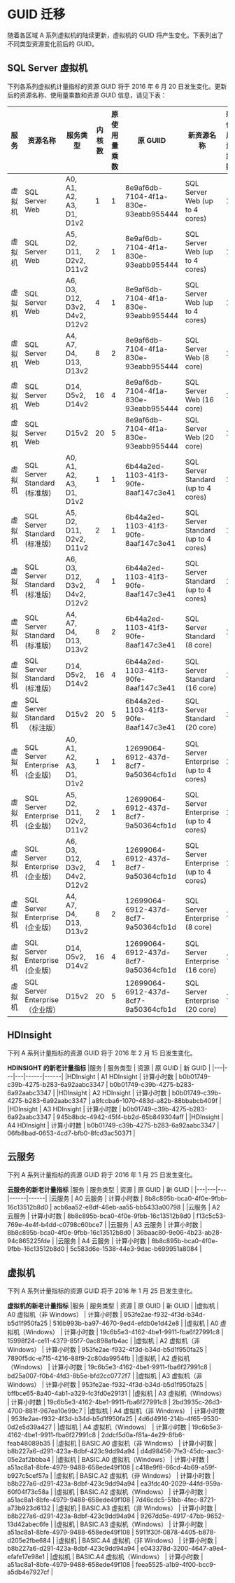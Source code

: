 <properties
	pageTitle="GUID 迁移 - Microsoft Azure"
    description=""
    services=""
    documentationCenter=""
    authors=""
    manager=""
    editor=""
    tags=""/>
	
<tags ms.service="announcement" ms.date="" wacn.date="" wacn.lang="cn"/>

# GUID 迁移
随着各区域 A 系列虚拟机的陆续更新，虚拟机的 GUID 将产生变化。下表列出了不同类型资源变化前后的 GUID。

## SQL Server 虚拟机
下列各系列虚拟机计量指标的资源 GUID 将于 2016 年 6 月 20 日发生变化。更新后的资源名称、使用量乘数和资源 GUID 信息，请见下表：

|	服务	|	资源名称	|	服务类型	|	内核数	|	原使用量乘数	|	原 GUIID	|	新资源名称	|	新使用量乘数	|	新 GUIID	|
|---|----|-----|---|---|-------|----|---|-------|
|虚拟机	|SQL Server Web	|	A0, A1, A2, A3, D1, D1v2	|	1	|	1	|	8e9af6db-7104-4f1a-830e-93eabb955444	|	SQL Server Web (up to 4 cores)	|	1	|	不变	|
|虚拟机	|	SQL Server Web	|	A5, D2, D11, D2v2, D11v2	|	2	|	1	|	8e9af6db-7104-4f1a-830e-93eabb955444	|	SQL Server Web (up to 4 cores)	|	1	|	不变	|
|虚拟机	|	SQL Server Web	|	A6, D3, D12, D3v2, D4v2, D12v2	|	4	|	1	|	8e9af6db-7104-4f1a-830e-93eabb955444	|	SQL Server Web (up to 4 cores)	|	1	|	不变	|
|虚拟机	|	SQL Server Web	|	A4, A7, D4, D13, D13v2	|	8	|	2	|	8e9af6db-7104-4f1a-830e-93eabb955444	|	SQL Server Web (8 core)	|	1	|	f0185c96-1902-44c9-b4b5-9bf534862606	|
|虚拟机	|	SQL Server Web	|	D14, D5v2, D14v2	|	16	|	4	|	8e9af6db-7104-4f1a-830e-93eabb955444	|	SQL Server Web (16 core)	|	1	|	d8f0abe0-ebe9-4181-9239-6b6f9d516e8d	|
|虚拟机	|	SQL Server Web	|	D15v2	|	20	|	5	|	8e9af6db-7104-4f1a-830e-93eabb955444	|	SQL Server Web (20 core)	|	1	|	c44e509d-63cf-4ee5-8ba2-ad5a6bd6061d	|
|虚拟机	|	SQL Server Standard (标准版)	|	A0, A1, A2, A3, D1, D1v2	|	1	|	1	|	6b44a2ed-1103-41f3-90fe-8aaf147c3e41	|	SQL Server Standard (up to 4 cores)	|	1	|	不变	|
|虚拟机	|	SQL Server Standard (标准版)	|	A5, D2, D11, D2v2, D11v2	|	2	|	1	|	6b44a2ed-1103-41f3-90fe-8aaf147c3e41	|	SQL Server Standard (up to 4 cores)	|	1	|	不变	|
|虚拟机	|	SQL Server Standard (标准版)	|	A6, D3, D12, D3v2, D4v2, D12v2	|	4	|	1	|	6b44a2ed-1103-41f3-90fe-8aaf147c3e41	|	SQL Server Standard (up to 4 cores)	|	1	|	不变	|
|虚拟机	|	SQL Server Standard (标准版)	|	A4, A7, D4, D13, D13v2	|	8	|	2	|	6b44a2ed-1103-41f3-90fe-8aaf147c3e41	|	SQL Server Standard (8 core)	|	1	|	734b802a-0a4e-490c-98dd-a4ca285d835b
|虚拟机	|	SQL Server Standard (标准版)	|	D14, D5v2, D14v2	|	16	|	4	|	6b44a2ed-1103-41f3-90fe-8aaf147c3e41	|	SQL Server Standard (16 core)	|	1	|	339fc49d-f3cc-4c6d-83f9-44cf9c0c9d38	|
|虚拟机	|	SQL Server Standard（标注版）	|	D15v2	|	20	|	5	|	6b44a2ed-1103-41f3-90fe-8aaf147c3e41	|	SQL Server Standard (20 core)	|	1	|	8f89de2d-5e65-4560-8d94-208ad84b4881	|
|虚拟机	|	SQL Server Enterprise (企业版)	|	A0, A1, A2, A3, D1, D1v2	|	1	|	1	|	12699064-6912-437d-8cf7-9a50364cfb1d	|	SQL Server Enterprise (up to 4 cores)	|	1	|	不变	|
|虚拟机	|	SQL Server Enterprise (企业版)	|	A5, D2, D11, D2v2, D11v2	|	2	|	1	|	12699064-6912-437d-8cf7-9a50364cfb1d	|	SQL Server Enterprise (up to 4 cores)	|	1	|	不变	|
|虚拟机	|	SQL Server Enterprise (企业版)	|	A6, D3, D12, D3v2, D4v2, D12v2	|	4	|	1	|	12699064-6912-437d-8cf7-9a50364cfb1d	|	SQL Server Enterprise (up to 4 cores)	|	1	|	不变	|
|虚拟机	|	SQL Server Enterprise (企业版)	|	A4, A7, D4, D13, D13v2	|	8	|	2	|	12699064-6912-437d-8cf7-9a50364cfb1d	|	SQL Server Enterprise (8 core)	|	1	|	7f3e1d2c-74d6-4f47-b1f5-f929290ece86	|
|虚拟机	|	SQL Server Enterprise (企业版)	|	D14, D5v2, D14v2	|	16	|	4	|	12699064-6912-437d-8cf7-9a50364cfb1d	|	SQL Server Enterprise (16 core)	|	1	|	2f6d02be-a7f9-4918-96d1-c291793047e6	|
|虚拟机	|	SQL Server Enterprise（企业版）	|	D15v2	|	20	|	5	|	12699064-6912-437d-8cf7-9a50364cfb1d	|	SQL Server Enterprise (20 core)	|	1	|	f438a8b0-a0a8-4633-8cb1-21daba7270a0	|

## HDInsight
下列 A 系列计量指标的资源 GUID 将于 2016 年 2 月 15 日发生变化。

**HDINSIGHT 的新老计量指标**
|服务	|	服务类型	|	资源	|	原 GUID	|	新 GUID	|
|---|---|---|------|------|
|HDInsight	|	A1 HDInsight	|	计算小时数	|	b0b01749-c39b-4275-b283-6a92aabc3347	|	b0b01749-c39b-4275-b283-6a92aabc3347	|
|HDInsight	|	A2 HDInsight	|	计算小时数	|	b0b01749-c39b-4275-b283-6a92aabc3347	|	a8fccba6-1070-483d-a82b-88bbabcb409f	|
|HDInsight	|	A3 HDInsight	|	计算小时数	|	b0b01749-c39b-4275-b283-6a92aabc3347	|	945b8bdc-4942-45f4-bb2d-65b849304aff	|
|HDInsight	|	A4 HDInsight	|	计算小时数	|	b0b01749-c39b-4275-b283-6a92aabc3347	|	06fb8bad-0653-4cd7-bfb0-8fcd3ac50371	|

## 云服务
下列 A 系列计量指标的资源 GUID 将于 2016 年 1 月 25 日发生变化。

**云服务的新老计量指标**
|服务	|	服务类型	|	资源	|	原 GUID	|	新 GUID	|
|---|---|---|------|------|
|云服务	|	A0 云服务	|	计算小时数	|	8b8c895b-bca0-4f0e-9fbb-16c13512b8d0	|	acb6aa52-e8df-46eb-aa55-bb5433a00798	|
|云服务	|	A2 云服务	|	计算小时数	|	8b8c895b-bca0-4f0e-9fbb-16c13512b8d0	|	f13c5c53-769e-4e4f-b4dd-c0798c60bce7	|
|云服务	|	A3 云服务	|	计算小时数	|	8b8c895b-bca0-4f0e-9fbb-16c13512b8d0	|	36baac80-9e06-4b23-ab28-94c865225fde	|
|云服务	|	A4 云服务	|	计算小时数	|	8b8c895b-bca0-4f0e-9fbb-16c13512b8d0	|	5c583d6e-1538-44e3-9dac-b699951a8084	|

## 虚拟机
下列 A 系列计量指标的资源 GUID 将于 2016 年 1 月 25 日发生变化。

**虚拟机的新老计量指标**
|服务	|	服务类型	|	资源	|	原 GUID	|	新 GUID	|
|虚拟机	|	A0 虚拟机（非 Windows）	|	计算小时数	|	953fe2ae-f932-4f3d-b34d-b5d1f950fa25	|	516b993b-ba97-4670-9ed4-efdb0e1d42e8	|
|虚拟机	|	A0 虚拟机（Windows）	|	计算小时数	|	19c6b5e3-4162-4be1-9911-fba6f27991c8	|	15998f24-ce11-4379-85f7-0ac898afb4ac	|
|虚拟机	|	A2 虚拟机（非 Windows）	|	计算小时数	|	953fe2ae-f932-4f3d-b34d-b5d1f950fa25	|	7890f5dc-e715-4216-88f9-2c80da9954fb	|
|虚拟机	|	A2 虚拟机（Windows）	|	计算小时数	|	19c6b5e3-4162-4be1-9911-fba6f27991c8	|	bd25a007-f0b4-4fd3-8b5e-bfd2cc0772f7	|
|虚拟机	|	A3 虚拟机（非 Windows）	|	计算小时数	|	953fe2ae-f932-4f3d-b34d-b5d1f950fa25	|	bffbce65-8a40-4ab1-a329-fc3fd0e29131	|
|虚拟机	|	A3 虚拟机（Windows）	|	计算小时数	|	19c6b5e3-4162-4be1-9911-fba6f27991c8	|	2bd3935c-26d3-4700-881f-967ea10e99c7	|
|虚拟机	|	A4 虚拟机（非 Windows）	|	计算小时数	|	953fe2ae-f932-4f3d-b34d-b5d1f950fa25	|	4d6d4916-214b-4f65-9530-0d2e5d39a427	|
|虚拟机	|	A4 虚拟机（Windows）	|	计算小时数	|	19c6b5e3-4162-4be1-9911-fba6f27991c8	|	2ddcf5d0a-f81a-4e29-8fb6-feab48089b35	|
|虚拟机	|	BASIC.A0 虚拟机（非 Windows）	|	计算小时数	|	b8b227a6-d291-423a-8dbf-423c9dd94a94	|	d4d98456-7fe3-45dc-aac3-05e2af2bbba4	|
|虚拟机	|	BASIC.A0 虚拟机（Windows）	|	计算小时数	|	a51ac8a1-8bfe-4979-9488-658ede49f108	|	c418e9f8-66cd-4b69-a59f-b927c5cef57a	|
|虚拟机	|	BASIC.A2 虚拟机（非 Windows）	|	计算小时数	|	b8b227a6-d291-423a-8dbf-423c9dd94a94	|	ea3fdc40-2029-44fd-959a-60f04f73c58a	|
|虚拟机	|	BASIC.A2 虚拟机（Windows）	|	计算小时数	|	a51ac8a1-8bfe-4979-9488-658ede49f108	|	7d46cdc5-51bb-4fec-8721-a73b923d6132	|
|虚拟机	|	BASIC.A3 虚拟机（非 Windows）	|	计算小时数	|	b8b227a6-d291-423a-8dbf-423c9dd94a94	|	9267dd5e-4917-47bb-9652-13d42abec6fe	|
|虚拟机	|	BASIC.A3 虚拟机（Windows）	|	计算小时数	|	a51ac8a1-8bfe-4979-9488-658ede49f108	|	5911f30f-0878-4405-b878-d205e2fbe684	|
|虚拟机	|	BASIC.A4 虚拟机（非 Windows）	|	计算小时数	|	b8b227a6-d291-423a-8dbf-423c9dd94a94	|	e043378d-3200-4647-a9e4-efafe17e98e1	|
|虚拟机	|	BASIC.A4 虚拟机（Windows）	|	计算小时数	|	a51ac8a1-8bfe-4979-9488-658ede49f108	|	feea5525-a1b9-4f00-bcc9-a5db4e7927cf	|

